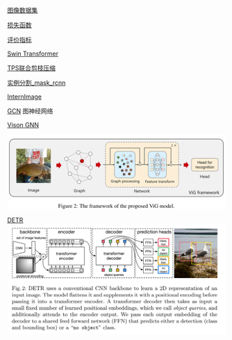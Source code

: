  [图像数据集](./数据集.md)



[损失函数](./损失函数.md)

[评价指标](./评价指标.md)





[Swin Transformer](./Swin_Transformer.md)

[TPS联合剪枝压缩](./TPS联合剪枝压缩.md)



[实例分割_mask_rcnn](./实例分割_mask_rcnn.md)

[InternImage](./InternImage.md)



[GCN](./GCN.md) 图神经网络

[Vison GNN](./Vision_GNN.md)

![image-20230722115855599](https://raw.githubusercontent.com/Overmind7/images/main/img/image-20230722115855599.png)



[DETR](./DETR.md)![image-20230722113841803](https://raw.githubusercontent.com/Overmind7/images/main/img/image-20230722113841803.png)





